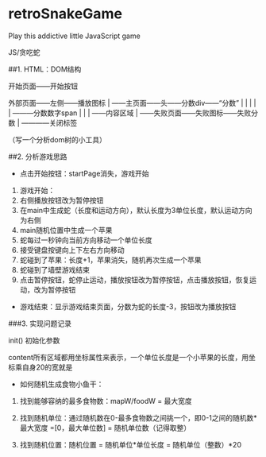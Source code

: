 # retroSnakeGame
Play this addictive little JavaScript game

JS/贪吃蛇



##1. HTML：DOM结构

开始页面——开始按钮

外部页面——左侧——播放图标
              |
               ——主页面——头——分数div——“分数”
	            |	  			    |			|
              |             |     ———分数数字span
	            |			        |
              |             ——内容区域
              |
               ——失败页面——失败图标——失败分数
                             |
                              ————关闭标签

（写一个分析dom树的小工具）



##2. 分析游戏思路

- 点击开始按钮：startPage消失，游戏开始 

1. 游戏开始：
2. 右侧播放按钮改为暂停按钮
3. 在main中生成蛇（长度和运动方向），默认长度为3单位长度，默认运动方向为右侧
4. main随机位置中生成一个苹果
5. 蛇每过一秒钟向当前方向移动一个单位长度
6. 接受键盘按键向上下左右方向移动
7. 蛇碰到了苹果：长度+1，苹果消失，随机再次生成一个苹果
8. 蛇碰到了墙壁游戏结束
9. 点击暂停按钮，蛇停止运动，播放按钮改为暂停按钮，点击播放按钮，恢复运动，改为暂停按钮


- 游戏结束：显示游戏结束页面，分数为蛇的长度-3，按钮改为播放按钮

###3. 实现问题记录

init() 初始化参数

content所有区域都用坐标属性来表示，一个单位长度是一个小苹果的长度，用坐标乘自身20的宽就是


- 如何随机生成食物小鱼干：

1. 找到能够容纳的最多食物数：mapW/foodW = 最大宽度

2. 找到随机单位：通过随机数在0-最多食物数之间挑一个，即0-1之间的随机数*最大宽度 =[0，最大单位数] = 随机单位数（记得取整）

3. 找到随机位置：随机位置 = 随机单位*单位长度 = 随机单位（整数）*20


